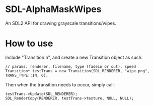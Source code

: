 # SDL-AlphaMaskWipes
An SDL2 API for drawing grayscale transitions/wipes.

# How to use
Include "Transition.h", and create a new Transition object as such:

    // params: renderer, filename, type (fadein or out), speed
    Transition* testTrans = new Transition(SDL_RENDERER, "wipe.png", TRANS_TYPE::IN, 6);
	
Then when the transition needs to occur, simply call:

    testTrans->Update(SDL_RENDERER);
	SDL_RenderCopy(RENDERER, testTrans->texture, NULL, NULL);